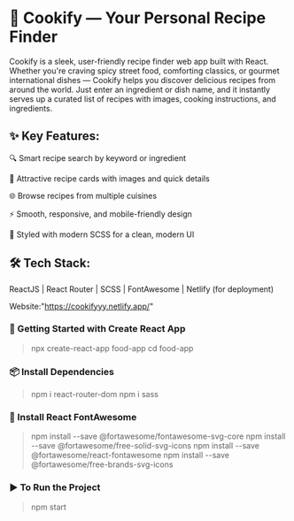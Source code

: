 # 🍳 Cookify — Your Personal Recipe Finder
Cookify is a sleek, user-friendly recipe finder web app built with React. Whether you're craving spicy street food, comforting classics, or gourmet international dishes — Cookify helps you discover delicious recipes from around the world. Just enter an ingredient or dish name, and it instantly serves up a curated list of recipes with images, cooking instructions, and ingredients.

## ✨ Key Features:
🔍 Smart recipe search by keyword or ingredient

📸 Attractive recipe cards with images and quick details

🌐 Browse recipes from multiple cuisines

⚡ Smooth, responsive, and mobile-friendly design

🎨 Styled with modern SCSS for a clean, modern UI

## 🛠️ Tech Stack:
ReactJS | React Router | SCSS | FontAwesome | Netlify (for deployment)

Website:"https://cookifyyy.netlify.app/"

### 🚀 Getting Started with Create React App
>npx create-react-app food-app
>cd food-app

### 📦 Install Dependencies
>npm i react-router-dom
>npm i sass

### 🎨 Install React FontAwesome
>npm install --save @fortawesome/fontawesome-svg-core
>npm install --save @fortawesome/free-solid-svg-icons
>npm install --save @fortawesome/react-fontawesome
>npm install --save @fortawesome/free-brands-svg-icons

### ▶️ To Run the Project
>npm start
